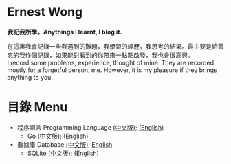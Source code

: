# Ernest Wong
**我記我所學。Anythings I learnt, I blog it.**

在這裏我會記錄一些我遇到的難題，我學習的經歷，我思考的結果。最主要是給善忘的我作個記錄，如果能對看到的你帶來一點點啟發，我也會很高興。  
I record some problems, experience, thought of mine. They are recorded mostly for a forgetful person, me. However, it is my pleasure if they brings anything to you.

# 目錄 Menu
* 程序語言 Programming Language [(中文版)](); [(English)]()
	* Go [(中文版)](); [(English)]()
* 數據庫 Database [(中文版)](https://github.com/tcernestw/blog/blob/master/article/db/db_index_ch.md); [English](https://github.com/tcernestw/blog/blob/master/article/db/db_index_en.md) 
	* SQLite [(中文版)](); [(English)]()